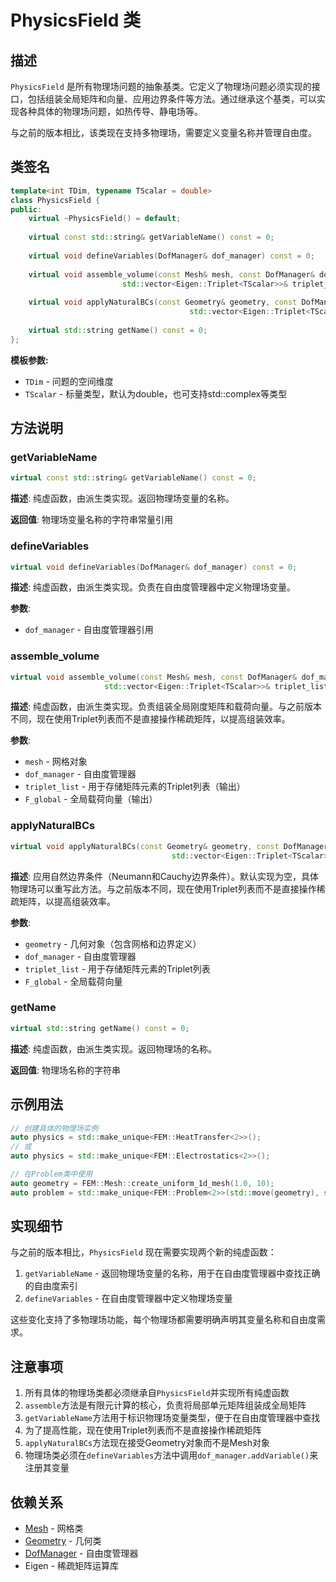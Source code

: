 # PhysicsField 类

## 描述

`PhysicsField` 是所有物理场问题的抽象基类。它定义了物理场问题必须实现的接口，包括组装全局矩阵和向量、应用边界条件等方法。通过继承这个基类，可以实现各种具体的物理场问题，如热传导、静电场等。

与之前的版本相比，该类现在支持多物理场，需要定义变量名称并管理自由度。

## 类签名

```cpp
template<int TDim, typename TScalar = double>
class PhysicsField {
public:
    virtual ~PhysicsField() = default;
    
    virtual const std::string& getVariableName() const = 0;
    
    virtual void defineVariables(DofManager& dof_manager) const = 0;
    
    virtual void assemble_volume(const Mesh& mesh, const DofManager& dof_manager,
                         std::vector<Eigen::Triplet<TScalar>>& triplet_list, Eigen::Matrix<TScalar, Eigen::Dynamic, 1>& F_global) = 0;
                         
    virtual void applyNaturalBCs(const Geometry& geometry, const DofManager& dof_manager,
                                        std::vector<Eigen::Triplet<TScalar>>& triplet_list, Eigen::Matrix<TScalar, Eigen::Dynamic, 1>& F_global);
                                        
    virtual std::string getName() const = 0;
};
```

**模板参数:**
- `TDim` - 问题的空间维度
- `TScalar` - 标量类型，默认为double，也可支持std::complex<double>等类型

## 方法说明

### getVariableName

```cpp
virtual const std::string& getVariableName() const = 0;
```

**描述**: 纯虚函数，由派生类实现。返回物理场变量的名称。

**返回值**: 物理场变量名称的字符串常量引用

### defineVariables

```cpp
virtual void defineVariables(DofManager& dof_manager) const = 0;
```

**描述**: 纯虚函数，由派生类实现。负责在自由度管理器中定义物理场变量。

**参数**:
- `dof_manager` - 自由度管理器引用

### assemble_volume

```cpp
virtual void assemble_volume(const Mesh& mesh, const DofManager& dof_manager,
                     std::vector<Eigen::Triplet<TScalar>>& triplet_list, Eigen::Matrix<TScalar, Eigen::Dynamic, 1>& F_global) = 0;
```

**描述**: 纯虚函数，由派生类实现。负责组装全局刚度矩阵和载荷向量。与之前版本不同，现在使用Triplet列表而不是直接操作稀疏矩阵，以提高组装效率。

**参数**:
- `mesh` - 网格对象
- `dof_manager` - 自由度管理器
- `triplet_list` - 用于存储矩阵元素的Triplet列表（输出）
- `F_global` - 全局载荷向量（输出）

### applyNaturalBCs

```cpp
virtual void applyNaturalBCs(const Geometry& geometry, const DofManager& dof_manager,
                                    std::vector<Eigen::Triplet<TScalar>>& triplet_list, Eigen::Matrix<TScalar, Eigen::Dynamic, 1>& F_global);
```

**描述**: 应用自然边界条件（Neumann和Cauchy边界条件）。默认实现为空，具体物理场可以重写此方法。与之前版本不同，现在使用Triplet列表而不是直接操作稀疏矩阵，以提高组装效率。

**参数**:
- `geometry` - 几何对象（包含网格和边界定义）
- `dof_manager` - 自由度管理器
- `triplet_list` - 用于存储矩阵元素的Triplet列表
- `F_global` - 全局载荷向量

### getName

```cpp
virtual std::string getName() const = 0;
```

**描述**: 纯虚函数，由派生类实现。返回物理场的名称。

**返回值**: 物理场名称的字符串

## 示例用法

```cpp
// 创建具体的物理场实例
auto physics = std::make_unique<FEM::HeatTransfer<2>>();
// 或
auto physics = std::make_unique<FEM::Electrostatics<2>>();

// 在Problem类中使用
auto geometry = FEM::Mesh::create_uniform_1d_mesh(1.0, 10);
auto problem = std::make_unique<FEM::Problem<2>>(std::move(geometry), std::move(physics));
```

## 实现细节

与之前的版本相比，`PhysicsField` 现在需要实现两个新的纯虚函数：

1. `getVariableName` - 返回物理场变量的名称，用于在自由度管理器中查找正确的自由度索引
2. `defineVariables` - 在自由度管理器中定义物理场变量

这些变化支持了多物理场功能，每个物理场都需要明确声明其变量名称和自由度需求。

## 注意事项

1. 所有具体的物理场类都必须继承自`PhysicsField`并实现所有纯虚函数
2. `assemble`方法是有限元计算的核心，负责将局部单元矩阵组装成全局矩阵
3. `getVariableName`方法用于标识物理场变量类型，便于在自由度管理器中查找
4. 为了提高性能，现在使用Triplet列表而不是直接操作稀疏矩阵
5. `applyNaturalBCs`方法现在接受Geometry对象而不是Mesh对象
6. 物理场类必须在`defineVariables`方法中调用`dof_manager.addVariable()`来注册其变量

## 依赖关系

- [Mesh](../../mesh/classes/Mesh.md) - 网格类
- [Geometry](../../mesh/classes/Geometry.md) - 几何类
- [DofManager](../../core/classes/DofManager.md) - 自由度管理器
- Eigen - 稀疏矩阵运算库